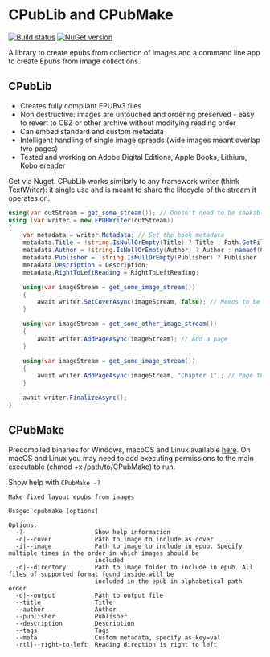 # CPubLib and CPubMake

[![Build status](https://ci.appveyor.com/api/projects/status/v7a2n4w3mng89ol5?svg=true)](https://ci.appveyor.com/project/Aftnet/cpublib)
[![NuGet version](https://img.shields.io/nuget/v/CPubLib.svg)](https://www.nuget.org/packages/CPubLib/)

A library to create epubs from collection of images and a command line app to create Epubs from image collections.

## CPubLib

- Creates fully compliant EPUBv3 files
- Non destructive: images are untouched and ordering preserved - easy to revert to CBZ or other archive without modifying reading order
- Can embed standard and custom metadata
- Intelligent handling of single image spreads (wide images meant overlap two pages)
- Tested and working on Adobe Digital Editions, Apple Books, Lithium, Kobo ereader

Get via Nuget. CPubLib works similarly to any framework writer (think TextWriter): it single use and is meant to share the lifecycle of the stream it operates on.

```C#
using(var outStream = get_some_stream()); // Doesn't need to be seekable
using (var writer = new EPUBWriter(outStream))
{
	var metadata = writer.Metadata; // Set the book metadata
	metadata.Title = !string.IsNullOrEmpty(Title) ? Title : Path.GetFileNameWithoutExtension(outputFile.Name);
	metadata.Author = !string.IsNullOrEmpty(Author) ? Author : nameof(CPubMake);
	metadata.Publisher = !string.IsNullOrEmpty(Publisher) ? Publisher : nameof(CPubMake);
	metadata.Description = Description;
	metadata.RightToLeftReading = RightToLeftReading;

	using(var imageStream = get_some_image_stream())
	{
		await writer.SetCoverAsync(imageStream, false); // Needs to be called before adding any page
	}

	using(var imageStream = get_some_other_image_stream())
	{
	    await writer.AddPageAsync(imageStream); // Add a page
	}

	using(var imageStream = get_some_image_stream())
	{
	    await writer.AddPageAsync(imageStream, "Chapter 1"); // Page that shows up in bookmarks
	}

	await writer.FinalizeAsync();
}
```

## CPubMake

Precompiled binaries for Windows, macoOS and Linux available [here](/releases).
On macOS and Linux you may need to add executing permissions to the main executable (chmod +x /path/to/CPubMake) to run.

Show help with `CPubMake -?`

```
Make fixed layout epubs from images

Usage: cpubmake [options]

Options:
  -?                    Show help information
  -c|--cover            Path to image to include as cover
  -i|--image            Path to image to include in epub. Specify multiple times in the order in which images should be
                        included
  -d|--directory        Path to image folder to include in epub. All files of supported format found inside will be
                        included in the epub in alphabetical path order
  -o|--output           Path to output file
  --title               Title
  --author              Author
  --publisher           Publisher
  --description         Description
  --tags                Tags
  --meta				Custom metadata, specify as key=val
  -rtl|--right-to-left  Reading direction is right to left
```